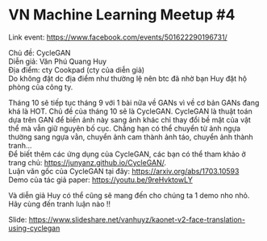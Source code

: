 # VN Machine Learning Meetup #4

Link event: https://www.facebook.com/events/501622290196731/

Chủ đề: CycleGAN <br>
Diễn giả: Văn Phú Quang Huy <br>
Địa điểm: cty Cookpad (cty của diễn giả) <br>
Do không đặt dc địa điểm như thường lệ nên btc đã nhờ bạn Huy đặt hộ phòng của công ty.

Tháng 10 sẽ tiếp tục tháng 9 với 1 bài nữa về GANs vì về cơ bản GANs đang khá là HOT. Chủ đề của tháng 10 sẽ là CycleGAN.
CycleGAN là thuật toán dựa trên GAN để biến ảnh này sang ảnh khác chỉ thay đổi bề mặt của vật thể mà vẫn giữ nguyên bố cục. Chẳng hạn có thể chuyển từ ảnh ngựa thường sang ngựa vằn, chuyển ảnh cam thành ảnh táo, chuyển ảnh thành tranh... <br>
Để biết thêm các ứng dụng của CycleGAN, các bạn có thể tham khảo ở trang chủ: https://junyanz.github.io/CycleGAN/. <br>
Luận văn gốc của CycleGAN tại đây: https://arxiv.org/abs/1703.10593 <br>
Demo của tác giả paper: https://youtu.be/9reHvktowLY <br>

Và diễn giả Huy có thể cũng sẽ mang đến cho chúng ta 1 demo nho nhỏ. <br>
Hãy cùng đến tranh luận nào !!

Slide: https://www.slideshare.net/vanhuyz/kaonet-v2-face-translation-using-cyclegan